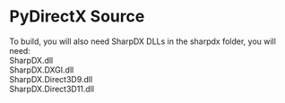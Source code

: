 # PyDirectX Source
To build, you will also need SharpDX DLLs in the sharpdx folder, you will need: <br>
SharpDX.dll <br>
SharpDX.DXGI.dll <br>
SharpDX.Direct3D9.dll <br>
SharpDX.Direct3D11.dll <br>
